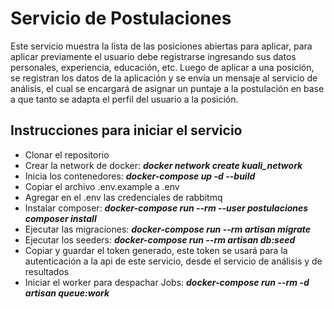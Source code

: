 # Servicio de Postulaciones
Este servicio muestra la lista de las posiciones abiertas para aplicar, para aplicar previamente el usuario debe registrarse ingresando sus datos personales, experiencia, educación, etc. 
Luego de aplicar a una posición, se registran los datos de la aplicación y se envía un mensaje al servicio de análisis, el cual se encargará de asignar un puntaje a la postulación en base
a que tanto se adapta el perfil del usuario a la posición.

## Instrucciones para iniciar el servicio

<ul>
  <li>
    Clonar el repositorio
  </li>
  
  <li>
    Crear la network de docker: <b><i>docker network create kuali_network</i></b>
  </li>
  
  <li>
    Inicia los contenedores: <b><i>docker-compose up -d --build</i></b>
  </li>
  
  <li>
    Copiar el archivo .env.example a .env
  </li>

   <li>
    Agregar en el .env las credenciales de rabbitmq
  </li>
  
  <li>
    Instalar composer: <b><i>docker-compose run --rm --user postulaciones composer install</i></b>
  </li>
  
  <li> 
    Ejecutar las migraciones: <b><i>docker-compose run --rm artisan migrate</i></b>
  </li>

  <li>
    Ejecutar los seeders: <b><i>docker-compose run --rm artisan db:seed</i></b>
  </li>

  <li>
    Copiar y guardar el token generado, este token se usará para la autenticación a la api de este servicio, desde el servicio de análisis y de resultados
  </li>

  <li>
    Iniciar el worker para despachar Jobs: <b><i>docker-compose run --rm -d artisan queue:work </i></b>
  </li>
</ul>
